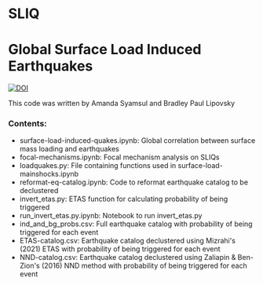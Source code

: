 # SLIQ
# Global Surface Load Induced Earthquakes

[![DOI](https://zenodo.org/badge/475608741.svg)](https://zenodo.org/badge/latestdoi/475608741)

This code was written by Amanda Syamsul and Bradley Paul Lipovsky

### Contents:

* surface-load-induced-quakes.ipynb: Global correlation between surface mass loading and earthquakes
* focal-mechanisms.ipynb: Focal mechanism analysis on SLIQs
* loadquakes.py: File containing functions used in surface-load-mainshocks.ipynb
* reformat-eq-catalog.ipynb: Code to reformat earthquake catalog to be declustered
* invert_etas.py: ETAS function for calculating probability of being triggered
* run_invert_etas.py.ipynb: Notebook to run invert_etas.py
* ind_and_bg_probs.csv: Full earthquake catalog with probability of being triggered for each event
* ETAS-catalog.csv: Earthquake catalog declustered using Mizrahi's (2021) ETAS with probability of being triggered for each event
* NND-catalog.csv: Earthquake catalog declustered using Zaliapin & Ben-Zion's (2016) NND method with probability of being triggered for each event


